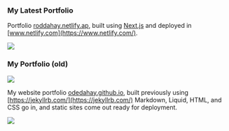 
### My Latest Portfolio 


Portfolio [roddahay.netlify.ap](https://roddahay.netlify.app/), built using [Next.js](https://nextjs.org) and deployed in [www.netlify.com](https://www.netlify.com/).

<img src="/images/screenshot-v2.jpg" />



### My Portfolio (old)

<img src="/images/screenshot.jpg" />


My website portfolio [odedahay.github.io](https://odedahay.github.io/), built previously using [https://jekyllrb.com/](https://jekyllrb.com/) Markdown, Liquid, HTML, and CSS go in, and static sites come out ready for deployment.


<img src="/images/odedahay-github-io.jpg" />